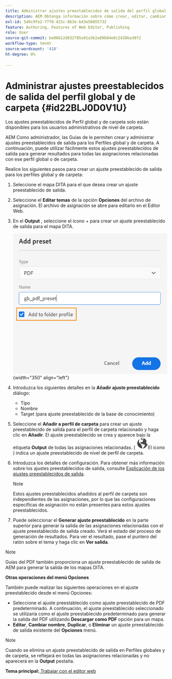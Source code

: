 ```yaml
---
title: Administrar ajustes preestablecidos de salida del perfil global y de carpeta
description: AEM Obtenga información sobre cómo crear, editar, cambiar el nombre, duplicar y eliminar ajustes preestablecidos de salida de perfil global y de carpeta como usuarios administrativos en las Guías de administración de perfiles.
exl-id: 549c9fe2-77f8-423c-8b3e-b43e56055732
feature: Authoring, Features of Web Editor, Publishing
role: User
source-git-commit: be06612d832785a91a3b2a89b84e0c2438ba30f2
workflow-type: tm+mt
source-wordcount: '418'
ht-degree: 0%

---
```


# Administrar ajustes preestablecidos de salida del perfil global y de carpeta {#id22BLJ0D0V1U}

Los ajustes preestablecidos de Perfil global y de carpeta solo están disponibles para los usuarios administrativos de nivel de carpeta.

AEM Como administrador, las Guías de le permiten crear y administrar ajustes preestablecidos de salida para los Perfiles global y de carpeta. A continuación, puede utilizar fácilmente estos ajustes preestablecidos de salida para generar resultados para todas las asignaciones relacionadas con ese perfil global o de carpeta.

Realice los siguientes pasos para crear un ajuste preestablecido de salida para los perfiles global y de carpeta:

1. Seleccione el mapa DITA para el que desea crear un ajuste preestablecido de salida.
1. Seleccione el **Editar temas** de la opción **Opciones** del archivo de asignación. El archivo de asignación se abre para editarlo en el Editor Web.
1. En el **Output** , seleccione el icono + para crear un ajuste preestablecido de salida para el mapa DITA.

   ![](images/add-global-output-preset.png){width="350" align="left"}

1. Introduzca los siguientes detalles en la **Añadir ajuste preestablecido** diálogo:
   - Tipo
   - Nombre
   - Target \(para ajuste preestablecido de la base de conocimiento\)
1. Seleccione el **Añadir a perfil de carpeta** para crear un ajuste preestablecido de salida para el perfil de carpeta relacionado y haga clic en **Añadir**. El ajuste preestablecido se crea y aparece bajo la etiqueta **Output** de todas las asignaciones relacionadas. \( ![](images/global-preset-icon.svg)El icono \) indica un ajuste preestablecido de nivel de perfil de carpeta.
1. Introduzca los detalles de configuración. Para obtener más información sobre los ajustes preestablecidos de salida, consulte [Explicación de los ajustes preestablecidos de salida](./generate-output-understand-presets.md).

   >[!NOTE]
   >
   > Estos ajustes preestablecidos añadidos al perfil de carpeta son independientes de las asignaciones, por lo que las configuraciones específicas de asignación no están presentes para estos ajustes preestablecidos.

1. Puede seleccionar el **Generar ajuste preestablecido** en la parte superior para generar la salida de las asignaciones relacionadas con el ajuste preestablecido de salida creado. Verá el estado del proceso de generación de resultados. Para ver el resultado, pase el puntero del ratón sobre el tema y haga clic en **Ver salida**.

>[!NOTE]
>
> Guías del PDF también proporciona un ajuste preestablecido de salida de AEM para generar la salida de los mapas DITA.

**Otras operaciones del menú Opciones**

También puede realizar las siguientes operaciones en el ajuste preestablecido desde el menú Opciones:

- Seleccione el ajuste preestablecido como ajuste preestablecido de PDF predeterminado. A continuación, el ajuste preestablecido seleccionado se utilizaría como el ajuste preestablecido predeterminado para generar la salida del PDF utilizando **Descargar como PDF** opción para un mapa.
- **Editar**, **Cambiar nombre**, **Duplicar**, o **Eliminar** un ajuste preestablecido de salida existente del **Opciones** menú.

>[!NOTE]
>
> Cuando se elimina un ajuste preestablecido de salida en Perfiles globales y de carpeta, se reflejará en todas las asignaciones relacionadas y no aparecerá en la **Output** pestaña.

**Tema principal:**[ Trabajar con el editor web](web-editor.md)
